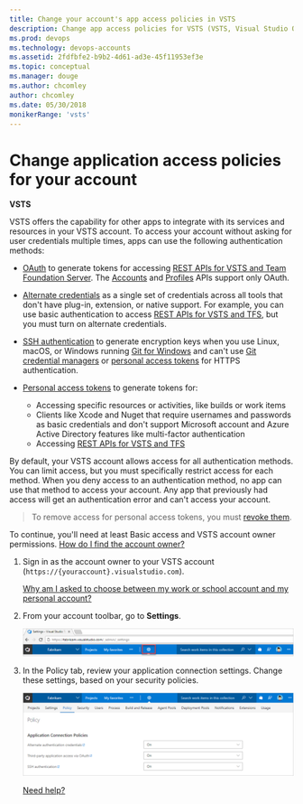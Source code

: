 ```yaml
---
title: Change your account's app access policies in VSTS 
description: Change app access policies for VSTS (VSTS, Visual Studio Online, VSO)
ms.prod: devops
ms.technology: devops-accounts
ms.assetid: 2fdfbfe2-b9b2-4d61-ad3e-45f11953ef3e
ms.topic: conceptual
ms.manager: douge
ms.author: chcomley
author: chcomley
ms.date: 05/30/2018
monikerRange: 'vsts'
---
```


# Change application access policies for your account

**VSTS**

VSTS offers the capability for other apps to integrate with its services and resources in your VSTS account. To access your account without asking for user credentials multiple times, apps can use the following authentication methods:

* [OAuth](../integrate/get-started/authentication/oauth.md) to generate tokens for accessing [REST APIs for VSTS and Team Foundation Server](../integrate/get-started/rest/basics.md). The [Accounts](../integrate/api/shared/accounts.md) and [Profiles](../integrate/api/shared/profiles.md) APIs support only OAuth.

* [Alternate credentials](../git/auth-overview.md#alternate-credentials) as a single set of credentials across all tools that don't have plug-in, extension, or native support. For example, you can use basic authentication to access [REST APIs for VSTS and TFS](../integrate/get-started/rest/basics.md), but you must turn on alternate credentials.

* [SSH authentication](../git/use-ssh-keys-to-authenticate.md) to generate encryption keys when you use Linux, macOS, or Windows running [Git for Windows](http://www.git-scm.com/download/win) and can't use [Git credential managers](../git/set-up-credential-managers.md) or [personal access tokens](use-personal-access-tokens-to-authenticate.md) for HTTPS authentication.

* [Personal access tokens](use-personal-access-tokens-to-authenticate.md) to generate tokens for:

   * Accessing specific resources or activities, like builds or work items
   * Clients like Xcode and Nuget that require usernames and passwords as basic credentials and don't support Microsoft account and Azure Active Directory features like multi-factor authentication
   * Accessing [REST APIs for VSTS and TFS](../integrate/get-started/rest/basics.md)

By default, your VSTS account allows access for all authentication methods.
You can limit access, but you must specifically restrict access for each method.
When you deny access to an authentication method, no app can use that method to access your account. Any app that previously had access will get an authentication error and can't access your account.

> To remove access for personal access tokens,
> you must [revoke them](use-personal-access-tokens-to-authenticate.md).

To continue, you'll need at least Basic access and VSTS account owner permissions.
[How do I find the account owner?](faq-change-app-access.md#find-owner)

1. Sign in as the account owner to your VSTS account (```https://{youraccount}.visualstudio.com```).

   [Why am I asked to choose between my work or school account and my personal account?](faq-change-app-access.md#ChooseOrgAcctMSAcct)

2. From your account toolbar, go to **Settings**.

    ![Choose the gear icon, go to Settings](../_shared/_img/account-settings-new-ui.png)

3. In the Policy tab, review your application connection settings. Change these settings, based on your security policies.

    ![Under Application Connections, change each setting as necessary, save your changes](_img/change-account-access-policies/connections.png)

   [Need help?](faq-change-app-access.md#get-support)
